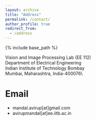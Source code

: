 ```yaml
---
layout: archive
title: "Address"
permalink: /contact/
author_profile: true
redirect_from:
  - /address
---
```


{% include base_path %}

Vision and Image Processing Lab (EE 112)\
Department of Electrical Engineering\
Indian Institute of Technology Bombay\
Mumbai, Maharashtra, India-400076\

Email
======
* mandal.avirup[at]gmail.com
* avirupmandal[at]ee.iitb.ac.in